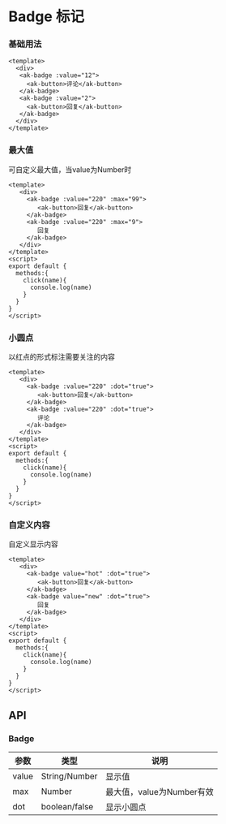 # Badge 标记

### 基础用法

```vue demo
<template>
  <div>
   <ak-badge :value="12">
     <ak-button>评论</ak-button>
   </ak-badge>
   <ak-badge :value="2">
     <ak-button>回复</ak-button>
   </ak-badge>
  </div>
</template>
```

### 最大值

可自定义最大值，当value为Number时

```vue demo
<template>
   <div>
     <ak-badge :value="220" :max="99">
        <ak-button>回复</ak-button>
     </ak-badge>
     <ak-badge :value="220" :max="9">
        回复
     </ak-badge> 
   </div>
</template>
<script>
export default {
  methods:{
    click(name){
      console.log(name)
    }
  }
}
</script>
```

### 小圆点

以红点的形式标注需要关注的内容

```vue demo
<template>
   <div>
     <ak-badge :value="220" :dot="true">
        <ak-button>回复</ak-button>
     </ak-badge> 
     <ak-badge :value="220" :dot="true">
        评论
     </ak-badge> 
   </div>
</template>
<script>
export default {
  methods:{
    click(name){
      console.log(name)
    }
  }
}
</script>
```

### 自定义内容

自定义显示内容

```vue demo
<template>
   <div>
     <ak-badge value="hot" :dot="true">
        <ak-button>回复</ak-button>
     </ak-badge>
     <ak-badge value="new" :dot="true">
        回复
     </ak-badge>  
   </div>
</template>
<script>
export default {
  methods:{
    click(name){
      console.log(name)
    }
  }
}
</script>
```

## API

### Badge

|参数|类型|说明|
|----------|--------------|--------|
|value          | String/Number  |显示值|
|max            | Number         |最大值，value为Number有效|
|dot            | boolean/false  |显示小圆点|
